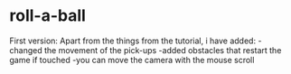 # roll-a-ball

First version:
Apart from the things from the tutorial, i have added:
-changed the movement of the pick-ups
-added obstacles that restart the game if touched
-you can move the camera with the mouse scroll
